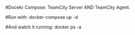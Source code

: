 #Docekr Compose: 
TeamCity Server AND TeamCity Agent.

#Run with:
docker-compose up -d

#And watch it running: 
docker ps -a

